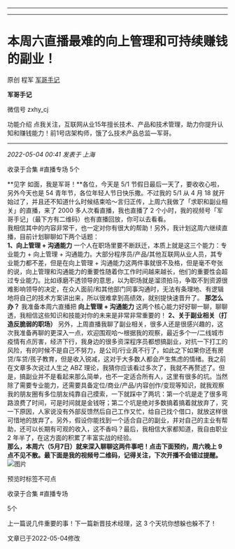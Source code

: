 ----------------------------------------
----------------------------------------
#  本周六直播最难的向上管理和可持续赚钱的副业！

原创 程军  [ 军哥手记 ](javascript:void\(0\);)

**军哥手记** ![]()

微信号 zxhy_cj

功能介绍 点我关注，互联网从业15年擅长技术、产品和技术管理，助力你提升认知和赚钱能力！前1号店架构师，饿了么技术产品总监—军哥。

____

_2022-05-04 00:41_ _发表于 上海_

收录于合集 #直播专场 5个

**见字 如面，我是军哥！**各位，今天是 5/1 节假日最后一天了，要收收心啦，另外今天也是 54 青年节，各位年轻人节日快乐撒。不过我的 5/1 从 4
月 18 就开始过了，并且还不知道什么时候结束哈～言归正传，上周六我做了「求职和副业相关」的直播，来了 2000 多人次看直播，我也直播了 2
个小时，我的视频号「军哥手记」（最下方有二维码）也有直播回放，你可以去看看。  
我相信其中的内容非常干，也一定对你有很大的帮助！另外，我计划这周六继续直播，目前计划聊聊如下两个话题：  
 **1、向上管理 + 沟通能力** 一个人在职场里要不断跃迁，本质上就是这三个能力：专业能力 + 向上管理 +
沟通能力。大部分程序员/产品/其他互联网从业人员，其专业能力都不差，但是在向上管理 +
沟通能力这两件事就很不及格，但是毫不夸张的说，向上管理和沟通能力的重要性随着你工作时间越来越长，他们的重要性会超过专业能力。比如琢磨不透领导的意思，以为职场就是溜须拍马，争取不到资源很难影响领导的决定，在众人面前/和其他部门同事沟通时，无法有条理地、有逻辑地将自己的技术方案讲出来，所以很难拿到高绩效，就别提快速晋升了。
**那怎么办？** 我准备本周六直播把 **向上管理 + 沟通能力** 这两个核心能力好好聊一聊，聊聊透，我相信这些知识和技能对你的未来是非常非常重要的！
**2、关于副业相关（打造反脆弱的职场）**
另外，上周直播我聊了副业相关，很多人还是很感兴趣的，这次我准备再聊的更深入一点，欢迎围观哈～根据我的观察，最近多个一/二线城市疫情有点厉害，经济下行，我身边的很多资深程序员都想搞副业，对抗一下打工的风险，有的时候不是自己不努力，是公司/行业真不行了，如此之下如果你还有房贷/车贷/孩子教育，但是收入锐减，这对于大多数人都会产生焦虑的情绪。我之前在文章多次说过人生之
ABZ
理论，我猜你应该看过多次了，我就不再赘述了。但是，搞副业并不是看起来那么简单，也不一定适合所有人，这里有很多的坑。当然除了需要专业能力，还需要具备定位/商业/产品/内容创作/变现等知识，就我观察我的朋友圈有多位朋友纯靠自己摸索，一下就踩中了两坑：第一个坑是走了很多弯路浪费了时间，可是时间就是金钱呀；第二个坑是绝对多数搞着搞着就放弃了，究一下原因，人家说没有外部反馈然后自己工作又忙，给自己找个借口，就放这样很可惜地的放弃了。另外，假设你能找到一个适合自己的副业，并对自己的主业有帮助，还可以长期有可观的收入，这不香吗？最后，我相信大家都知道，我自由职业
2 年半了，在这方面的积累了丰富实战的经验。  
 **那么，本周六（5月7日）就来深入聊聊这两件事吧！点击下面预约，周六晚上 9
点不见不散。最下面是我的视频号二维码，记得关注，下次开播不会错过提醒。**![图片](https://mmbiz.qpic.cn/mmbiz_png/zoS8kK5mlOlB0D0Sps9RliakZh5G9Ac0ajdGYxz8vkRE6dlR4Rv9SpicC35PsxJTmGoJbQ96ac28JOElwOEcXsdQ/640?wx_fmt=png)  

预览时标签不可点

收录于合集 #直播专场

5个

上一篇说几件重要的事！下一篇新晋技术经理，这 3 个天坑你想躲也躲不了！

文章已于2022-05-04修改

